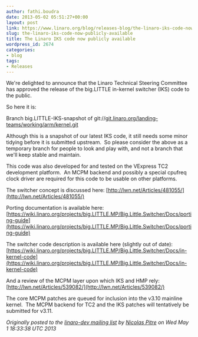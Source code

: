 ```yaml
---
author: fathi.boudra
date: 2013-05-02 05:51:27+00:00
layout: post
link: https://www.linaro.org/blog/releases-blog/the-linaro-iks-code-now-publicly-available/
slug: the-linaro-iks-code-now-publicly-available
title: The Linaro IKS code now publicly available
wordpress_id: 2674
categories:
- blog
tags:
- Releases
---
```


We're delighted to announce that the Linaro Technical Steering Committee
has approved the release of the big.LITTLE in-kernel switcher (IKS) code
to the public.

So here it is:

Branch big.LITTLE-IKS-snapshot of
git://[git.linaro.org/landing-teams/working/arm/kernel.git](http://git.linaro.org/landing-teams/working/arm/kernel.git)

Although this is a snapshot of our latest IKS code, it still needs some
minor tidying before it is submitted upstream.  So please consider the
above as a temporary branch for people to look and play with, and not a
branch that we'll keep stable and maintain.

This code was also developed for and tested on the VExpress TC2
development platform.  An MCPM backend and possibly a special cpufreq
clock driver are required for this code to be usable on other platforms.

The switcher concept is discussed here:
[http://lwn.net/Articles/481055/](http://lwn.net/Articles/481055/)

Porting documentation is available here:
[https://wiki.linaro.org/projects/big.LITTLE.MP/Big.Little.Switcher/Docs/porting-guide](https://wiki.linaro.org/projects/big.LITTLE.MP/Big.Little.Switcher/Docs/porting-guide)

The switcher code description is available here (slightly out of date):
[https://wiki.linaro.org/projects/big.LITTLE.MP/Big.Little.Switcher/Docs/in-kernel-code](https://wiki.linaro.org/projects/big.LITTLE.MP/Big.Little.Switcher/Docs/in-kernel-code)

And a review of the MCPM layer upon which IKS and HMP rely:
[http://lwn.net/Articles/539082/](http://lwn.net/Articles/539082/)

The core MCPM patches are queued for inclusion into the v3.10 mainline
kernel.  The MCPM backend for TC2 and the IKS patches will tentatively
be submitted for v3.11.

_Originally posted to the [linaro-dev mailing list](http://lists.linaro.org/pipermail/linaro-dev/2013-May/015882.html) by [Nicolas Pitre](https://www.linaro.org/linux-on-arm/meet-the-team/nicolas-pitre/) on Wed May 1 18:33:38 UTC 2013_
